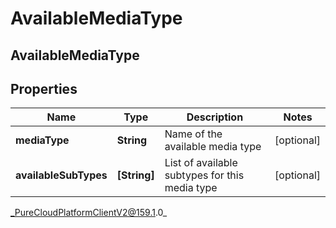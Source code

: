 # AvailableMediaType

## AvailableMediaType

## Properties

|Name | Type | Description | Notes|
|------------ | ------------- | ------------- | -------------|
| **mediaType** | **String** | Name of the available media type | [optional] |
| **availableSubTypes** | **[String]** | List of available subtypes for this media type | [optional] |



_PureCloudPlatformClientV2@159.1.0_
